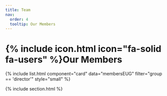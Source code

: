 ```yaml
---
title: Team
nav:
  order: 4
  tooltip: Our Members
---
```


# {% include icon.html icon="fa-solid fa-users" %}Our Members

{% include list.html component="card" data="membersEUG" filter="group == 'director'" style="small" %}

{% include section.html %}
